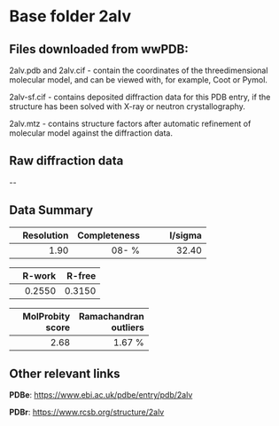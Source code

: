 # Base folder 2alv

## Files downloaded from wwPDB:

2alv.pdb and 2alv.cif - contain the coordinates of the threedimensional molecular model, and can be viewed with, for example, Coot or Pymol.

2alv-sf.cif - contains deposited diffraction data for this PDB entry, if the structure has been solved with X-ray or neutron crystallography.

2alv.mtz - contains structure factors after automatic refinement of molecular model against the diffraction data.

## Raw diffraction data

--<br> 

## Data Summary
|   | Resolution | Completeness| I/sigma |
|---|-------------:|----------------:|--------------:|
|   |1.90|  08- %|<img width=50/>32.40|

|   | **R-work**| **R-free**   
|---|-------------:|----------------:|           
||0.2550|0.3150|

|   |**MolProbity<br>score**| **Ramachandran<br>outliers** 
|---|-------------:|----------------:|
||2.68|1.67 %|

## Other relevant links 
**PDBe**:  https://www.ebi.ac.uk/pdbe/entry/pdb/2alv
 
**PDBr**: https://www.rcsb.org/structure/2alv 

